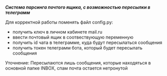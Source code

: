 ***Система парсинга почтого ящика, с возможностью пересылки в телеграмм***

Для корректной работы поменять файл config.py: 
  - получить ключ в личном кабинете mail.ru
  - ввести почтовый ящик в соотвествующую переменную
  - получить id чата в телеграмме, куда будут пересылаться сообщения
  - получить токен телеграмм бота, который будет пересылать сообщения

Уточнение: Пересылаются лишь сообщения, которые находяться в основной папке INBOX, спам почта остается нетронутой
